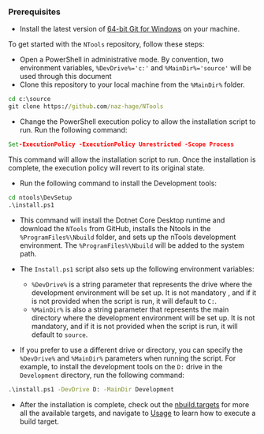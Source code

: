
### Prerequisites
- Install the latest version of [64-bit Git for Windows](https://git-scm.com/download/win) on your machine.

To get started with the `NTools` repository, follow these steps:

- Open a PowerShell in administrative mode.  By convention, two environment variables, `%DevDrive%='c:'` and `%MainDir%='source'` will be used through this document 
- Clone this repository to your local machine from the `%MainDir%` folder.
```cmd
cd c:\source
git clone https://github.com/naz-hage/NTools
```
- Change the PowerShell execution policy to allow the installation script to run. Run the following command:

```cmd
Set-ExecutionPolicy -ExecutionPolicy Unrestricted -Scope Process
```
    
This command will allow the installation script to run. Once the installation is complete, the execution policy will revert to its original state.


- Run the following command to install the Development tools:

```cmd
cd ntools\DevSetup
.\install.ps1
```
- This command will install the Dotnet Core Desktop runtime and download the `NTools` from GitHub, installs the Ntools in the `%ProgramFiles%\Nbuild` folder, and sets up the nTools development environment.  The `%ProgramFiles%\Nbuild` will be added to the system path.  
- The `Install.ps1` script also sets up the following environment variables:
    - `%DevDrive%` is a string parameter that represents the drive where the development environment will be set up. It is not mandatory , and if it is not provided when the script is run, it will default to `C:`.
    - `%MainDir%` is also a string parameter that represents the main directory where the development environment will be set up. It is not mandatory, and if it is not provided when the script is run, it will default to `source`.

- If you prefer to use a different drive or directory, you can specify the `%DevDrive%` and `%MainDir%` parameters when running the script. For example, to install the development tools on the `D:` drive in the `Development` directory, run the following command:

```cmd
.\install.ps1 -DevDrive D: -MainDir Development
```

- After the installation is complete, check out the [nbuild.targets](./ntools/nbuild-targets.md) for more all the available targets, and navigate to [Usage](usage.md) to learn how to execute a build target.
